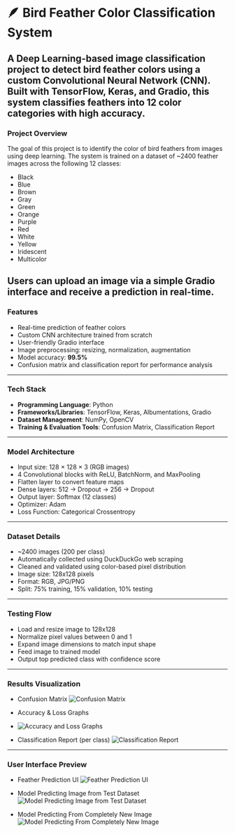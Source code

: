  # 🪶 Bird Feather Color Classification System
A Deep Learning-based image classification project to detect bird feather colors using a custom Convolutional Neural Network (CNN). Built with TensorFlow, Keras, and Gradio, this system classifies feathers into 12 color categories with high accuracy.
---
### Project Overview

The goal of this project is to identify the color of bird feathers from images using deep learning. The system is trained on a dataset of ~2400 feather images across the following 12 classes:
- Black
- Blue
- Brown
- Gray
- Green
- Orange
- Purple
- Red
- White
- Yellow
- Iridescent
- Multicolor

Users can upload an image via a simple Gradio interface and receive a prediction in real-time.
---
### Features

- Real-time prediction of feather colors
- Custom CNN architecture trained from scratch
- User-friendly Gradio interface
- Image preprocessing: resizing, normalization, augmentation
- Model accuracy: **99.5%**
- Confusion matrix and classification report for performance analysis

---
### Tech Stack
- **Programming Language**: Python
- **Frameworks/Libraries**: TensorFlow, Keras, Albumentations, Gradio
- **Dataset Management**: NumPy, OpenCV
- **Training & Evaluation Tools**: Confusion Matrix, Classification Report
---
 ### Model Architecture
- Input size: 128 × 128 × 3 (RGB images)
- 4 Convolutional blocks with ReLU, BatchNorm, and MaxPooling
- Flatten layer to convert feature maps
- Dense layers: 512 → Dropout → 256 → Dropout
- Output layer: Softmax (12 classes)
- Optimizer: Adam
- Loss Function: Categorical Crossentropy

---
### Dataset Details
- ~2400 images (200 per class)
- Automatically collected using DuckDuckGo web scraping
- Cleaned and validated using color-based pixel distribution
- Image size: 128x128 pixels
- Format: RGB, JPG/PNG
- Split: 75% training, 15% validation, 10% testing

---

### Testing Flow
- Load and resize image to 128x128
- Normalize pixel values between 0 and 1
- Expand image dimensions to match input shape
- Feed image to trained model
- Output top predicted class with confidence score
---
### Results Visualization
- Confusion Matrix
![Confusion Matrix](https://i.imgur.com/KVEZpZ5.png)

- Accuracy & Loss Graphs
- ![Accuracy and Loss Graphs](https://i.imgur.com/fzhioq3.png)

- Classification Report (per class)
![Classification Report](https://i.imgur.com/Rue97M4.png)
---

### User Interface Preview
- Feather Prediction UI
![Feather Prediction UI](https://i.imgur.com/c05PiGG.png)

- Model Predicting Image from Test Dataset
![Model Predicting Image from Test Dataset](https://i.imgur.com/VUYKZA5.png)

- Model Predicting From Completely New Image
![Model Predicting From Completely New Image](https://i.imgur.com/xEa4PWP.png)
